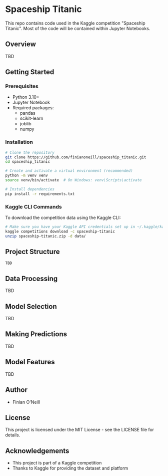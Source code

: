 # Spaceship Titanic

This repo contains code used in the Kaggle competition "Spaceship Titanic". Most of the code will be contained within Jupyter Notebooks.

## Overview

TBD

## Getting Started

### Prerequisites

- Python 3.10+
- Jupyter Notebook
- Required packages:
  - pandas
  - scikit-learn
  - joblib
  - numpy

### Installation

```bash
# Clone the repository
git clone https://github.com/finianoneill/spaceship_titanic.git
cd spaceship_titanic

# Create and activate a virtual environment (recommended)
python -m venv venv
source venv/bin/activate  # On Windows: venv\Scripts\activate

# Install dependencies
pip install -r requirements.txt
```

### Kaggle CLI Commands

To download the competition data using the Kaggle CLI:

```bash
# Make sure you have your Kaggle API credentials set up in ~/.kaggle/kaggle.json
kaggle competitions download -c spaceship-titanic
unzip spaceship-titanic.zip -d data/
```

## Project Structure

```
TBD
```

## Data Processing

TBD

## Model Selection

TBD

## Making Predictions

TBD

## Model Features

TBD

## Author

- Finian O'Neill

## License

This project is licensed under the MIT License - see the LICENSE file for details.

## Acknowledgements

- This project is part of a Kaggle competition
- Thanks to Kaggle for providing the dataset and platform